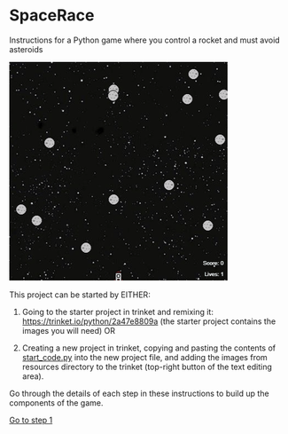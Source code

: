 # SpaceRace
Instructions for a Python game where you control a rocket and must avoid asteroids

![](demo.gif)

This project can be started by EITHER:

1. Going to the starter project in trinket and remixing it: https://trinket.io/python/2a47e8809a (the starter project contains the images you will need) OR

2. Creating a new project in trinket, copying and pasting the contents of [start_code.py](./resources/start_code.py) into the new project file, and adding the images from resources directory to the trinket (top-right button of the text editing area).

Go through the details of each step in these instructions to build up the components of the game.

[Go to step 1](step01-create_rocket/)

